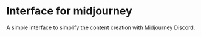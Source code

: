 # Interface for midjourney

A simple interface to simplify the content creation with Midjourney Discord.
